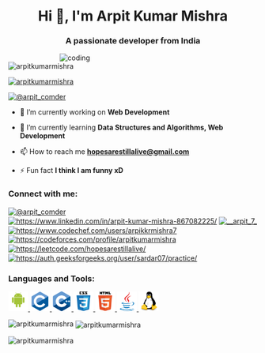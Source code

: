 <h1 align="center">Hi 👋, I'm Arpit Kumar Mishra</h1>
<h3 align="center">A passionate developer from India</h3>
<img align="right" alt="coding" width="400" src="https://cdn.dribbble.com/users/1162077/screenshots/3848914/programmer.gif">

<p align="left"> <img src="https://komarev.com/ghpvc/?username=arpitkumarmishra&label=Profile%20views&color=0e75b6&style=flat" alt="arpitkumarmishra" /> </p>

<p align="left"> <a href="https://github.com/ryo-ma/github-profile-trophy"><img src="https://github-profile-trophy.vercel.app/?username=arpitkumarmishra" alt="arpitkumarmishra" /></a> </p>

<p align="left"> <a href="https://twitter.com/@arpit_comder" target="blank"><img src="https://img.shields.io/twitter/follow/@arpit_comder?logo=twitter&style=for-the-badge" alt="@arpit_comder" /></a> </p>

- 🔭 I’m currently working on **Web Development**

- 🌱 I’m currently learning **Data Structures and Algorithms, Web Development**

- 📫 How to reach me **hopesarestillalive@gmail.com**

- ⚡ Fun fact **I think I am funny xD**

<h3 align="left">Connect with me:</h3>
<p align="left">
<a href="https://twitter.com/@arpit_comder" target="blank"><img align="center" src="https://raw.githubusercontent.com/rahuldkjain/github-profile-readme-generator/master/src/images/icons/Social/twitter.svg" alt="@arpit_comder" height="30" width="40" /></a>
<a href="https://www.linkedin.com/in/arpit-kumar-mishra-867082225/" target="blank"><img align="center" src="https://raw.githubusercontent.com/rahuldkjain/github-profile-readme-generator/master/src/images/icons/Social/linked-in-alt.svg" alt="https://www.linkedin.com/in/arpit-kumar-mishra-867082225/" height="30" width="40" /></a>
<a href="https://instagram.com/__arpit_7_" target="blank"><img align="center" src="https://raw.githubusercontent.com/rahuldkjain/github-profile-readme-generator/master/src/images/icons/Social/instagram.svg" alt="__arpit_7_" height="30" width="40" /></a>
<a href="https://www.codechef.com/users/arpikkrmishra7" target="blank"><img align="center" src="https://cdn.jsdelivr.net/npm/simple-icons@3.1.0/icons/codechef.svg" alt="https://www.codechef.com/users/arpikkrmishra7" height="30" width="40" /></a>
<a href="https://codeforces.com/profile/arpitkumarmishra" target="blank"><img align="center" src="https://raw.githubusercontent.com/rahuldkjain/github-profile-readme-generator/master/src/images/icons/Social/codeforces.svg" alt="https://codeforces.com/profile/arpitkumarmishra" height="30" width="40" /></a>
<a href="https://leetcode.com/hopesarestillalive/" target="blank"><img align="center" src="https://raw.githubusercontent.com/rahuldkjain/github-profile-readme-generator/master/src/images/icons/Social/leet-code.svg" alt="https://leetcode.com/hopesarestillalive/" height="30" width="40" /></a>
<a href="https://auth.geeksforgeeks.org/user/https://auth.geeksforgeeks.org/user/sardar07/practice/" target="blank"><img align="center" src="https://raw.githubusercontent.com/rahuldkjain/github-profile-readme-generator/master/src/images/icons/Social/geeks-for-geeks.svg" alt="https://auth.geeksforgeeks.org/user/sardar07/practice/" height="30" width="40" /></a>
</p>

<h3 align="left">Languages and Tools:</h3>
<p align="left"> <a href="https://developer.android.com" target="_blank" rel="noreferrer"> <img src="https://raw.githubusercontent.com/devicons/devicon/master/icons/android/android-original-wordmark.svg" alt="android" width="40" height="40"/> </a> <a href="https://www.cprogramming.com/" target="_blank" rel="noreferrer"> <img src="https://raw.githubusercontent.com/devicons/devicon/master/icons/c/c-original.svg" alt="c" width="40" height="40"/> </a> <a href="https://www.w3schools.com/cpp/" target="_blank" rel="noreferrer"> <img src="https://raw.githubusercontent.com/devicons/devicon/master/icons/cplusplus/cplusplus-original.svg" alt="cplusplus" width="40" height="40"/> </a> <a href="https://www.w3schools.com/css/" target="_blank" rel="noreferrer"> <img src="https://raw.githubusercontent.com/devicons/devicon/master/icons/css3/css3-original-wordmark.svg" alt="css3" width="40" height="40"/> </a> <a href="https://www.w3.org/html/" target="_blank" rel="noreferrer"> <img src="https://raw.githubusercontent.com/devicons/devicon/master/icons/html5/html5-original-wordmark.svg" alt="html5" width="40" height="40"/> </a> <a href="https://www.java.com" target="_blank" rel="noreferrer"> <img src="https://raw.githubusercontent.com/devicons/devicon/master/icons/java/java-original.svg" alt="java" width="40" height="40"/> </a> <a href="https://www.linux.org/" target="_blank" rel="noreferrer"> <img src="https://raw.githubusercontent.com/devicons/devicon/master/icons/linux/linux-original.svg" alt="linux" width="40" height="40"/> </a> </p>

<p><img align="left" src="https://github-readme-stats.vercel.app/api/top-langs?username=arpitkumarmishra&show_icons=true&locale=en&layout=compact" alt="arpitkumarmishra" /></p>

<p>&nbsp;<img align="center" src="https://github-readme-stats.vercel.app/api?username=arpitkumarmishra&show_icons=true&locale=en" alt="arpitkumarmishra" /></p>

<p><img align="center" src="https://github-readme-streak-stats.herokuapp.com/?user=arpitkumarmishra&" alt="arpitkumarmishra" /></p>
